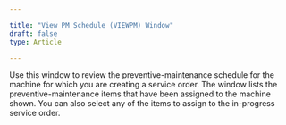 ```yaml
---  

title: "View PM Schedule (VIEWPM) Window"  
draft: false 
type: Article

---
```




Use this window to review the preventive-maintenance schedule for the machine for which you are creating a service order. The window lists the preventive-maintenance items that have been assigned to the machine shown. You can also select any of the items to assign to the in-progress service order.
